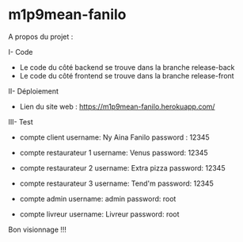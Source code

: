 # m1p9mean-fanilo

A propos du projet : 

I- Code
- Le code du côté backend se trouve dans la branche release-back
- Le code du côté frontend se trouve dans la branche release-front

II- Déploiement
- Lien du site web : https://m1p9mean-fanilo.herokuapp.com/

III- Test
- compte client 
username: Ny Aina Fanilo
password : 12345

- compte restaurateur 1
username: Venus
password: 12345

- compte restaurateur 2
username: Extra pizza
password: 12345

- compte restaurateur 3
username: Tend'm
password: 12345

- compte admin
username: admin
password: root

- compte livreur
username: Livreur
password: root

Bon visionnage !!!
